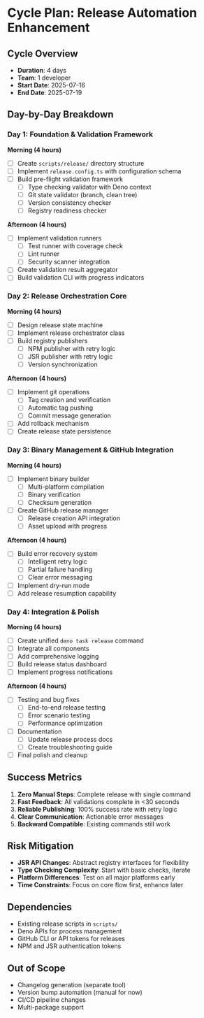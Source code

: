 # Cycle Plan: Release Automation Enhancement

## Cycle Overview
- **Duration**: 4 days
- **Team**: 1 developer
- **Start Date**: 2025-07-16
- **End Date**: 2025-07-19

## Day-by-Day Breakdown

### Day 1: Foundation & Validation Framework
**Morning (4 hours)**
- [ ] Create `scripts/release/` directory structure
- [ ] Implement `release.config.ts` with configuration schema
- [ ] Build pre-flight validation framework
  - [ ] Type checking validator with Deno context
  - [ ] Git state validator (branch, clean tree)
  - [ ] Version consistency checker
  - [ ] Registry readiness checker

**Afternoon (4 hours)**
- [ ] Implement validation runners
  - [ ] Test runner with coverage check
  - [ ] Lint runner
  - [ ] Security scanner integration
- [ ] Create validation result aggregator
- [ ] Build validation CLI with progress indicators

### Day 2: Release Orchestration Core
**Morning (4 hours)**
- [ ] Design release state machine
- [ ] Implement release orchestrator class
- [ ] Build registry publishers
  - [ ] NPM publisher with retry logic
  - [ ] JSR publisher with retry logic
  - [ ] Version synchronization

**Afternoon (4 hours)**
- [ ] Implement git operations
  - [ ] Tag creation and verification
  - [ ] Automatic tag pushing
  - [ ] Commit message generation
- [ ] Add rollback mechanism
- [ ] Create release state persistence

### Day 3: Binary Management & GitHub Integration
**Morning (4 hours)**
- [ ] Implement binary builder
  - [ ] Multi-platform compilation
  - [ ] Binary verification
  - [ ] Checksum generation
- [ ] Create GitHub release manager
  - [ ] Release creation API integration
  - [ ] Asset upload with progress

**Afternoon (4 hours)**
- [ ] Build error recovery system
  - [ ] Intelligent retry logic
  - [ ] Partial failure handling
  - [ ] Clear error messaging
- [ ] Implement dry-run mode
- [ ] Add release resumption capability

### Day 4: Integration & Polish
**Morning (4 hours)**
- [ ] Create unified `deno task release` command
- [ ] Integrate all components
- [ ] Add comprehensive logging
- [ ] Build release status dashboard
- [ ] Implement progress notifications

**Afternoon (4 hours)**
- [ ] Testing and bug fixes
  - [ ] End-to-end release testing
  - [ ] Error scenario testing
  - [ ] Performance optimization
- [ ] Documentation
  - [ ] Update release process docs
  - [ ] Create troubleshooting guide
- [ ] Final polish and cleanup

## Success Metrics
1. **Zero Manual Steps**: Complete release with single command
2. **Fast Feedback**: All validations complete in <30 seconds
3. **Reliable Publishing**: 100% success rate with retry logic
4. **Clear Communication**: Actionable error messages
5. **Backward Compatible**: Existing commands still work

## Risk Mitigation
- **JSR API Changes**: Abstract registry interfaces for flexibility
- **Type Checking Complexity**: Start with basic checks, iterate
- **Platform Differences**: Test on all major platforms early
- **Time Constraints**: Focus on core flow first, enhance later

## Dependencies
- Existing release scripts in `scripts/`
- Deno APIs for process management
- GitHub CLI or API tokens for releases
- NPM and JSR authentication tokens

## Out of Scope
- Changelog generation (separate tool)
- Version bump automation (manual for now)
- CI/CD pipeline changes
- Multi-package support